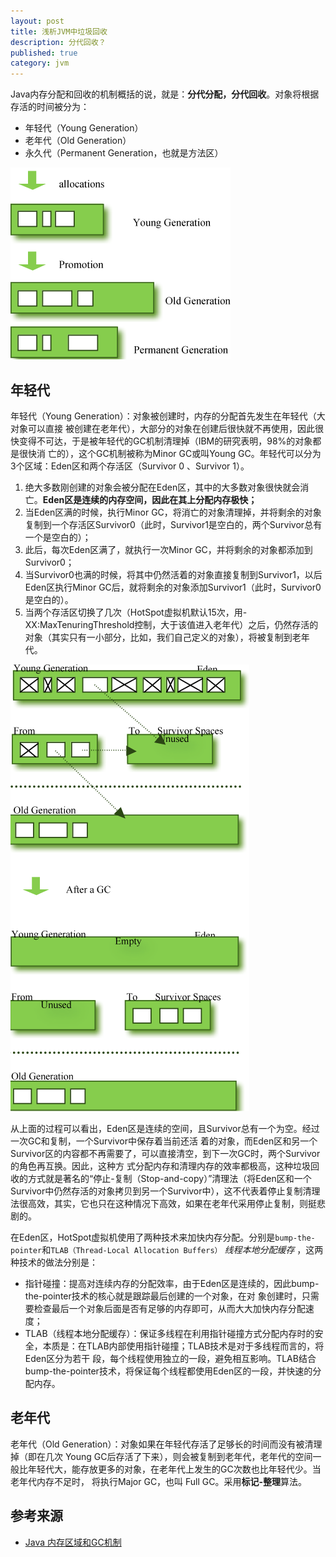 ```yaml
---
layout: post
title: 浅析JVM中垃圾回收
description: 分代回收？
published: true
category: jvm
---
```



Java内存分配和回收的机制概括的说，就是：**分代分配，分代回收**。对象将根据存活的时间被分为：

* 年轻代（Young Generation）
* 老年代（Old Generation）
* 永久代（Permanent Generation，也就是方法区）


![](/images/understanding-jvm/3-generation.png)


## 年轻代

年轻代（Young Generation）：对象被创建时，内存的分配首先发生在年轻代（大对象可以直接 被创建在老年代），大部分的对象在创建后很快就不再使用，因此很快变得不可达，于是被年轻代的GC机制清理掉（IBM的研究表明，98%的对象都是很快消 亡的），这个GC机制被称为Minor GC或叫Young GC。年轻代可以分为3个区域：Eden区和两个存活区（Survivor 0 、Survivor 1）。

1. 绝大多数刚创建的对象会被分配在Eden区，其中的大多数对象很快就会消亡。**Eden区是连续的内存空间，因此在其上分配内存极快；**
1. 当Eden区满的时候，执行Minor GC，将消亡的对象清理掉，并将剩余的对象复制到一个存活区Survivor0（此时，Survivor1是空白的，两个Survivor总有一个是空白的）；
1. 此后，每次Eden区满了，就执行一次Minor GC，并将剩余的对象都添加到Survivor0；
1. 当Survivor0也满的时候，将其中仍然活着的对象直接复制到Survivor1，以后Eden区执行Minor GC后，就将剩余的对象添加Survivor1（此时，Survivor0是空白的）。
1. 当两个存活区切换了几次（HotSpot虚拟机默认15次，用-XX:MaxTenuringThreshold控制，大于该值进入老年代）之后，仍然存活的对象（其实只有一小部分，比如，我们自己定义的对象），将被复制到老年代。


![](/images/understanding-jvm/minor-gc.png)


从上面的过程可以看出，Eden区是连续的空间，且Survivor总有一个为空。经过一次GC和复制，一个Survivor中保存着当前还活 着的对象，而Eden区和另一个Survivor区的内容都不再需要了，可以直接清空，到下一次GC时，两个Survivor的角色再互换。因此，这种方 式分配内存和清理内存的效率都极高，这种垃圾回收的方式就是著名的“停止-复制（Stop-and-copy）”清理法（将Eden区和一个Survivor中仍然存活的对象拷贝到另一个Survivor中），这不代表着停止复制清理法很高效，其实，它也只在这种情况下高效，如果在老年代采用停止复制，则挺悲剧的。

在Eden区，HotSpot虚拟机使用了两种技术来加快内存分配。分别是`bump-the-pointer`和`TLAB（Thread-Local Allocation Buffers）` *线程本地分配缓存* ，这两种技术的做法分别是：

* 指针碰撞：提高对连续内存的分配效率，由于Eden区是连续的，因此bump-the-pointer技术的核心就是跟踪最后创建的一个对象，在对 象创建时，只需要检查最后一个对象后面是否有足够的内存即可，从而大大加快内存分配速度；
* TLAB（线程本地分配缓存）：保证多线程在利用指针碰撞方式分配内存时的安全，本质是：在TLAB内部使用指针碰撞；TLAB技术是对于多线程而言的，将Eden区分为若干 段，每个线程使用独立的一段，避免相互影响。TLAB结合bump-the-pointer技术，将保证每个线程都使用Eden区的一段，并快速的分配内存。

## 老年代

老年代（Old Generation）：对象如果在年轻代存活了足够长的时间而没有被清理掉（即在几次 Young GC后存活了下来），则会被复制到老年代，老年代的空间一般比年轻代大，能存放更多的对象，在老年代上发生的GC次数也比年轻代少。当老年代内存不足时， 将执行Major GC，也叫 Full GC。采用**标记-整理**算法。



















## 参考来源

* [Java 内存区域和GC机制][Java 内存区域和GC机制]









[NingG]:    http://ningg.github.com  "NingG"

[Java 内存区域和GC机制]:		http://www.cnblogs.com/hnrainll/archive/2013/11/06/3410042.html









